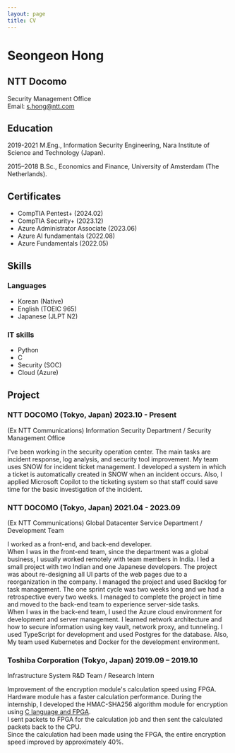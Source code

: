 ```yaml
---
layout: page
title: CV
---
```

# Seongeon Hong
## NTT Docomo                        
Security Management Office  
Email: s.hong@ntt.com

## Education
2019-2021 M.Eng., Information Security Engineering, Nara Institute of Science and Technology (Japan).

2015–2018 B.Sc., Economics and Finance, University of Amsterdam (The Netherlands).

## Certificates
- CompTIA Pentest+ (2024.02)
- CompTIA Security+ (2023.12)
- Azure Administrator Associate (2023.06)
- Azure AI fundamentals (2022.08)
- Azure Fundamentals (2022.05)


## Skills
### Languages
- Korean (Native)
- English (TOEIC 965)
- Japanese (JLPT N2)
  
### IT skills
- Python
- C
- Security (SOC)
- Cloud (Azure)


## Project
### NTT DOCOMO (Tokyo, Japan) 2023.10 - Present
(Ex NTT Communications) Information Security Department / Security Management Office

I've been working in the security operation center. The main tasks are incident response, log analysis, and security tool improvement. My team uses SNOW for incident ticket management. I developed a system in which a ticket is automatically created in SNOW when an incident occurs. Also, I applied Microsoft Copilot to the ticketing system so that staff could save time for the basic investigation of the incident.

### NTT DOCOMO (Tokyo, Japan) 2021.04 - 2023.09
(Ex NTT Communications) Global Datacenter Service Department / Development Team

I worked as a front-end, and back-end developer.  
When I was in the front-end team, since the department was a global business, I usually worked remotely with team members in India. I led a small project with two Indian and one Japanese developers. The project was about re-designing all UI parts of the web pages due to a reorganization in the company. I managed the project and used Backlog for task management. The one sprint cycle was two weeks long and we had a retrospective every two weeks. I managed to complete the project in time and moved to the back-end team to experience server-side tasks.  
When I was in the back-end team, I used the Azure cloud environment for development and server management. I learned network architecture and how to secure information using key vault, network proxy, and tunneling. I used TypeScript for development and used Postgres for the database. Also, My team used Kubernetes and Docker for the development environment. 

### Toshiba Corporation (Tokyo, Japan)  2019.09 – 2019.10	
Infrastructure System R&D Team / Research Intern

Improvement of the encryption module's calculation speed using FPGA.  
Hardware module has a faster calculation performance. During the internship, I developed the HMAC-SHA256 algorithm module for encryption using [C language and FPGA](https://github.com/eoniboogie/HMAC).  
I sent packets to FPGA for the calculation job and then sent the calculated packets back to the CPU.   
Since the calculation had been made using the FPGA, the entire encryption speed improved by approximately 40%. 




